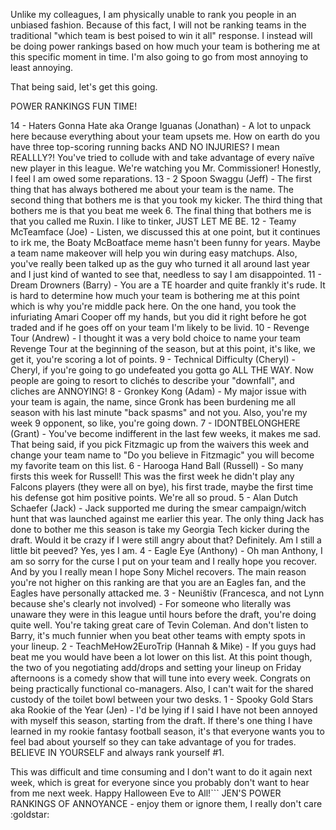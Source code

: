Unlike my colleagues, I am physically unable to rank you people in an unbiased fashion. Because of this fact, I will not be ranking teams in the traditional "which team is best poised to win it all" response. I instead will be doing power rankings based on how much your team is bothering me at this specific moment in time. I'm also going to go from most annoying to least annoying.

That being said, let's get this going.

POWER RANKINGS FUN TIME!

14 - Haters Gonna Hate aka Orange Iguanas (Jonathan) - A lot to unpack here because everything about your team upsets me. How on earth do you have three top-scoring running backs AND NO INJURIES? I mean REALLLY?! You've tried to collude with and take advantage of every naïve new player in this league. We're watching you Mr. Commissioner! Honestly, I feel I am owed some reparations.
13 - 2 Spoon Swaggu (Jeff) - The first thing that has always bothered me about your team is the name. The second thing that bothers me is that you took my kicker. The third thing that bothers me is that you beat me week 6. The final thing that bothers me is that you called me Ruxin. I like to tinker, JUST LET ME BE.
12 - Teamy McTeamface (Joe) - Listen, we discussed this at one point, but it continues to irk me, the Boaty McBoatface meme hasn't been funny for years. Maybe a team name makeover will help you win during easy matchups. Also, you've really been talked up as the guy who turned it all around last year and I just kind of wanted to see that, needless to say I am disappointed. 
11 - Dream Drowners (Barry) - You are a TE hoarder and quite frankly it's rude. It is hard to determine how much your team is bothering me at this point which is why you're middle pack here. On the one hand, you took the infuriating Amari Cooper off my hands, but you did it right before he got traded and if he goes off on your team I'm likely to be livid. 
10 - Revenge Tour (Andrew) - I thought it was a very bold choice to name your team Revenge Tour at the beginning of the season, but at this point, it's like, we get it, you're scoring a lot of points. 
9 - Technical Difficulty (Cheryl) - Cheryl, if you're going to go undefeated you gotta go ALL THE WAY. Now people are going to resort to clichés to describe your "downfall", and cliches are ANNOYING!
8 - Gronkey Kong (Adam) - My major issue with your team is again, the name, since Gronk has  been burdening me all season with his last minute "back spasms" and not you. Also, you're my week 9 opponent, so like, you're going down. 
7 - IDONTBELONGHERE (Grant) - You've become indifferent in the last few weeks, it makes me sad. That being said, if you pick Fitzmagic up from the waivers this week and change your team name to "Do you believe in Fitzmagic" you will become my favorite team on this list.
6 - Harooga Hand Ball (Russell) - So many firsts this week for Russell! This was the first week he didn't play any Falcons players (they were all on bye), his first trade, maybe the first time his defense got him positive points. We're all so proud.
5 - Alan Dutch Schaefer (Jack) - Jack supported me during the smear campaign/witch hunt that was launched against me earlier this year. The only thing Jack has done to bother me this season is take my Georgia Tech kicker during the draft. Would it be crazy if I were still angry about that? Definitely. Am I still a little bit peeved? Yes, yes I am.
4 - Eagle Eye (Anthony) - Oh man Anthony, I am so sorry for the curse I put on your team and I really hope you recover. And by you I really mean I hope Sony Michel recovers. The main reason you're not higher on this ranking are that you are an Eagles fan, and the Eagles have personally attacked me.
3 - Neuništiv (Francesca, and not Lynn because she's clearly not involved) - For someone who literally was unaware they were in this league until hours before the draft, you're doing quite well. You're taking great care of Tevin Coleman. And don't listen to Barry, it's much funnier when you beat other teams with empty spots in your lineup.
2 - TeachMeHow2EuroTrip (Hannah & Mike) - If you guys had beat me you would have been a lot lower on this list. At this point though, the two of you negotiating add/drops and setting your lineup on Friday afternoons is a comedy show that will tune into every week. Congrats on being practically functional co-managers. Also, I can't wait for the shared custody of the toilet bowl between your two desks. 
1 - Spooky Gold Stars aka Rookie of the Year (Jen) - I'd be lying if I said I have not been annoyed with myself this season, starting from the draft. If there's one thing I have learned in my rookie fantasy football season, it's that everyone wants you to feel bad about yourself so they can take advantage of you for trades. BELIEVE IN YOURSELF and always rank yourself #1.

This was difficult and time consuming and I don't want to do it again next week, which is great for everyone since you probably don't want to hear from me next week. Happy Halloween Eve to All!```
JEN'S POWER RANKINGS OF ANNOYANCE - enjoy them or ignore them, I  really don't care :goldstar:
